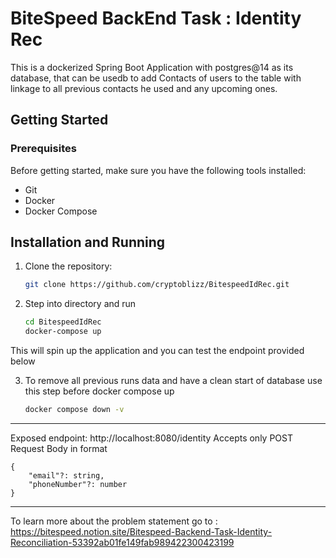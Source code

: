# BiteSpeed BackEnd Task : Identity Rec 

This is a dockerized Spring Boot Application with postgres@14 as its database, 
that can be usedb to add Contacts of users to the table with linkage to all previous 
contacts he used and any upcoming ones.

## Getting Started

### Prerequisites

Before getting started, make sure you have the following tools installed:

- Git
- Docker
- Docker Compose
## Installation and Running 
1. Clone the repository:
   ```bash
   git clone https://github.com/cryptoblizz/BitespeedIdRec.git
2. Step into directory and run
    ```bash
    cd BitespeedIdRec
    docker-compose up
   
This will spin up the application and you can test the endpoint provided below

3. To remove all previous runs data and have a clean start of database use this step before docker compose up
   ```bash
   docker compose down -v
   
**********

Exposed endpoint: http://localhost:8080/identity
Accepts only POST Request Body in format 
```tsx
{
	"email"?: string,
	"phoneNumber"?: number
}
```

****

To learn more about the problem statement go to : https://bitespeed.notion.site/Bitespeed-Backend-Task-Identity-Reconciliation-53392ab01fe149fab989422300423199

